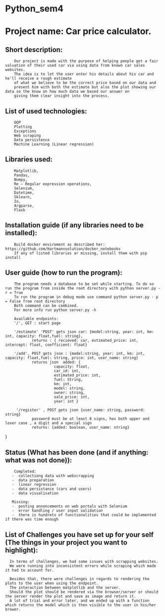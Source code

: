 # Python_sem4



  # Project name: Car price calculator. 
    
   ## Short description:
        Our project is made with the purpose of helping people get a fair valuation of their used car via using data from known car sales websites.
        The idea is to let the user enter his details about his car and he'll receive a rough estimate
        of what we believe to be the correct price based on our data and
        present him with both the estimate but also the plot showing our data so the know on how much data we based our answer on 
        giving them clear insight into the process.
    
    
   ## List of used technologies:
        OOP
        Plotting
        Exceptions
        Web scraping
        Data persistence
        Machine Learning (Linear regression)

   ## Libraries used:
        Matplotlib,
        Pandas,
        Numpy,
        Re — Regular expression operations,
        Selenium,
        Datetime,
        Sklearn,
        Io, 
        Argparse,
        Flask
    
   ## Installation guide (if any libraries need to be installed):
        Build docker enviroment as described her: https://github.com/Hartmannsolution/docker_notebooks
        If any of listed libraries ar missing, install them with pip install
    
    
   ## User guide (how to run the program):
        The program needs a database to be set while starting. To do so run the program from inside the root directory with python server.py - r = True
        To run the program in debug mode use command python server.py - p = False from root directory
        Both command can be combined. 
        For more info run python server.py -h
        
        Available endpoints:
        '/', GET : start page
        
        '/estimate' 'POST' gets json car: {model:string, year: int, km: int, capacity: float,fuel: string},
                returns : { recieved: car, estimated_price: int, intercept: float, coefficient: float}
         
        '/add', POST gets json : {model:string, year: int, km: int, capacity: float,fuel: string, price: int, user_name: string}
                returns json  added: {
                          capacity: float,
                          car_id: int, 
                          estimated_price: int,
                          fuel: String, 
                          km: int,  
                          model: string, 
                          owner: string, 
                          sale_price: int, 
                          year: int }
                          
         '/register' , POST gets json {user_name: string, password: string} 
                password must be at least 8 signs, has both upper and lover case , a digit and a special sign
                returns: {added: boolean, user_name: string}
}
                
          
           
    
   ## Status (What has been done (and if anything: what was not done)):
        Completed:
       -  collectiong data with webscrapping
       -  data preparation
       -  linear regression
       -  data persistance (cars and users)
       -  data visualisation
       
       Missing:
       -  posting annoncements on web portals with Selenium
       -  error handling / user input validation
       -  there is hundrets of functionalities that could be implemented if there was time enough
       
    
   ## List of Challenges you have set up for your self (The things in your project you want to highlight):

      In terms of challenges, we had some issues with scrapping websites. 
      We were running into inconsistent errors while scraping which made it had to account for.
      
      Besides that, there were challenges in regards to rendering the plots to the user when using the endpoint. 
      The interaction between matplotlib and the server. 
      Should the plot should be rendered via the browser/server or should the server render the plot and save as image and return it.
      A lot of trial and error later, and we ended up with a function which returns the model which is then visible to the user in his/her brower.
